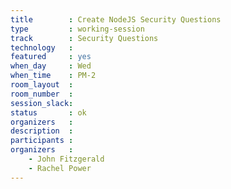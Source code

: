 ```yaml
---
title        : Create NodeJS Security Questions
type         : working-session
track        : Security Questions
technology   :
featured     : yes
when_day     : Wed
when_time    : PM-2
room_layout  :
room_number  :
session_slack:
status       : ok
organizers   :
description  :
participants :
organizers   :
    - John Fitzgerald
    - Rachel Power
---
```

